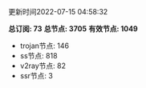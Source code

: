 更新时间2022-07-15 04:58:32

**总订阅: 73**
**总节点: 3705**
**有效节点: 1049**
- trojan节点: 146
- ss节点: 818
- v2ray节点: 82
- ssr节点: 3
